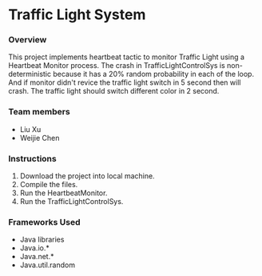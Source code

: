 # Traffic Light System

### Overview
This project implements heartbeat tactic to monitor Traffic Light using a Heartbeat Monitor process. The crash in TrafficLightControlSys is non-deterministic because it has a 20% random probability in each of the loop. And if monitor didn't revice the traffic light switch in 5 second then will crash. The traffic light should switch different color in 2 second.

### Team members
- Liu Xu
- Weijie Chen


### Instructions
1. Download the project into local machine.
2. Compile the files.
3. Run the HeartbeatMonitor.
4. Run the TrafficLightControlSys.

### Frameworks Used
- Java libraries
- Java.io.*
- Java.net.*
- Java.util.random